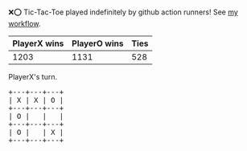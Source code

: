 :x::o: Tic-Tac-Toe played indefinitely by github action runners! See [my workflow](.github/workflows/play.yaml).

|PlayerX wins|PlayerO wins|Ties|
|-|-|-|
|1203|1131|528|

PlayerX's turn.

<pre>
+---+---+---+
| X | X | O |
+---+---+---+
| O |   |   |
+---+---+---+
| O |   | X |
+---+---+---+
</pre>